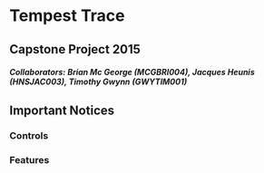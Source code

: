 # Tempest Trace
## Capstone Project 2015
##### **Collaborators:** Brian Mc George (MCGBRI004), Jacques Heunis (HNSJAC003), Timothy Gwynn (GWYTIM001)
## Important Notices
### Controls

### Features
